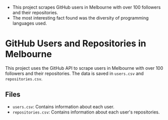 
* This project scrapes GitHub users in Melbourne with over 100 followers and their repositories.
* The most interesting fact found was the diversity of programming languages used.


# GitHub Users and Repositories in Melbourne

This project uses the GitHub API to scrape users in Melbourne with over 100 followers and their repositories. The data is saved in `users.csv` and `repositories.csv`.

## Files

- `users.csv`: Contains information about each user.
- `repositories.csv`: Contains information about each user's repositories.


